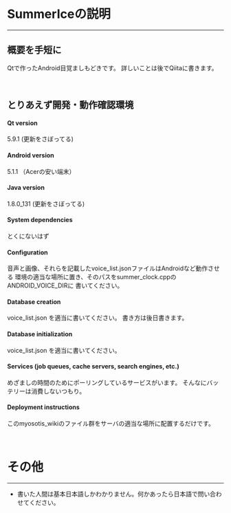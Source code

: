 
# SummerIceの説明

---

## 概要を手短に
Qtで作ったAndroid目覚ましもどきです。
詳しいことは後でQiitaに書きます。

<br>

## とりあえず開発・動作確認環境
#### Qt version  
5.9.1 (更新をさぼってる)

#### Android version
5.1.1 （Acerの安い端末）

#### Java version
1.8.0_131 (更新をさぼってる)

#### System dependencies
とくにないはず

#### Configuration  
音声と画像、それらを記載したvoice_list.jsonファイルはAndroidなど動作させる
環境の適当な場所に置き、そのパスをsummer_clock.cppのANDROID_VOICE_DIRに
書いてください。

#### Database creation
voice_list.json を適当に書いてください。
書き方は後日書きます。

#### Database initialization
voice_list.json を適当に書いてください。

#### Services (job queues, cache servers, search engines, etc.)  
めざましの時間のためにポーリングしているサービスがいます。
そんなにバッテリーは消費しないつもり。

#### Deployment instructions
このmyosotis_wikiのファイル群をサーバの適当な場所に配置するだけです。  

<br>

# その他
---
* 書いた人間は基本日本語しかわかりません。何かあったら日本語で問い合わせてください。  

